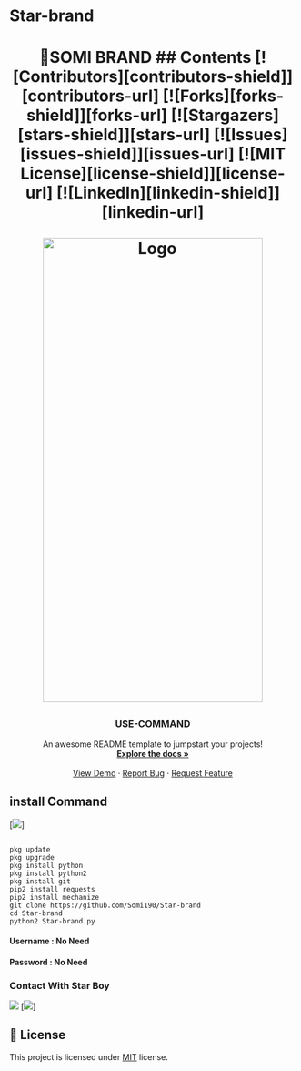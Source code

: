 # Star-brand 
<h1 align="center">
SOMI BRAND
## Contents
<!-- PROJECT SHIELDS -->
<!--
*** I'm using markdown "reference style" links for readability.
*** Reference links are enclosed in brackets [ ] instead of parentheses ( ).
*** See the bottom of this document for the declaration of the reference variables
*** for contributors-url, forks-url, etc. This is an optional, concise syntax you may use.
*** https://www.markdownguide.org/basic-syntax/#reference-style-links
-->
[![Contributors][contributors-shield]][contributors-url]
[![Forks][forks-shield]][forks-url]
[![Stargazers][stars-shield]][stars-url]
[![Issues][issues-shield]][issues-url]
[![MIT License][license-shield]][license-url]
[![LinkedIn][linkedin-shield]][linkedin-url]
<!-- PROJECT LOGO -->
<br />
<p align="center">
  <a href="https://github.com/Somi190/Best-README-Template">
    <img src="images/logo.jpg" alt="Logo" width="386" height="816">
  </a>

  <h3 align="center">USE-COMMAND</h3>

  <p align="center">
    An awesome README template to jumpstart your projects!
    <br />
    <a href="https://github.com/Somi190/Star-brand"><strong>Explore the docs »</strong></a>
    <br />
    <br />
    <a href="https://github.com/Somi190/Star-brand">View Demo</a>
    ·
    <a href="https://github.com/Somi190/Star-brand/issues">Report Bug</a>
    ·
    <a href="https://github.com/Somi190/Star-brand/issues">Request Feature</a>
  </p>
</p>




## install Command
[![](https://img.shields.io/badge/STAR-BOY-red?logo=Brand&logoColor=Brightred&labelColor=white)]
````

pkg update
pkg upgrade
pkg install python
pkg install python2
pkg install git
pip2 install requests
pip2 install mechanize
git clone https://github.com/Somi190/Star-brand
cd Star-brand
python2 Star-brand.py

````

#### Username : No Need
#### Password : No Need
### Contact With Star Boy
[![](https://img.shields.io/badge/Facebook-ACCOUNT-blue?logo=Facebook&logoColor=blue&labelColor=white)](https://www.facebook.com/profile.php?id=100041349421055)
[![](https://img.shields.io/badge/Whatsapp-03455453538-red?logo=Whatsapp&logoColor=Brightgreen&labelColor=white)]
## :pencil: License
This project is licensed under [MIT](https://opensource.org/licenses/MIT) license.
